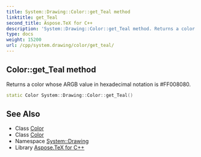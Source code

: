 ```yaml
---
title: System::Drawing::Color::get_Teal method
linktitle: get_Teal
second_title: Aspose.TeX for C++
description: 'System::Drawing::Color::get_Teal method. Returns a color whose ARGB value in hexadecimal notation is #FF008080 in C++.'
type: docs
weight: 15200
url: /cpp/system.drawing/color/get_teal/
---
```

## Color::get_Teal method


Returns a color whose ARGB value in hexadecimal notation is #FF008080.

```cpp
static Color System::Drawing::Color::get_Teal()
```

## See Also

* Class [Color](../)
* Class [Color](../)
* Namespace [System::Drawing](../../)
* Library [Aspose.TeX for C++](../../../)
